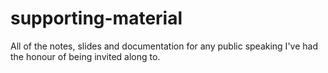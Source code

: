 # supporting-material
All of the notes, slides and documentation for any public speaking I've had the honour of being invited along to.

